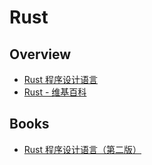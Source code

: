 # Rust


## Overview

- [Rust 程序设计语言](https://www.rust-lang.org/zh-CN/)
- [Rust - 维基百科](https://zh.wikipedia.org/wiki/Rust)


## Books

- [Rust 程序设计语言（第二版）](https://kaisery.gitbooks.io/trpl-zh-cn/)
